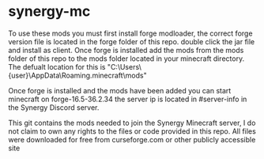 # synergy-mc
To use these mods you must first install forge modloader, the correct forge version file is located in the forge folder of this repo. double click the jar file and install as client. Once forge is installed add the mods from the mods folder of this repo to the mods folder located in your minecraft directory. The defualt location for this is "C:\Users\\{user}\AppData\Roaming\.minecraft\mods"

Once forge is installed and the mods have been added you can start minecraft on forge-16.5-36.2.34 the server ip is located in #server-info in the Synergy Discord server.




This git contains the mods needed to join the Synergy Minecraft server, I do not claim to own any rights to the files or code provided in this repo. All files were downloaded for free from curseforge.com or other publicly accessible site
